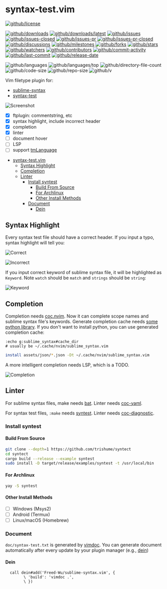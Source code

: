 # syntax-test.vim

[![github/license](https://shields.io/github/license/Freed-Wu/sublime-syntax.vim)](https://github.com/Freed-Wu/sublime-syntax.vim/blob/master/LICENSE)

[![github/downloads](https://shields.io/github/downloads/Freed-Wu/sublime-syntax.vim/total)](https://github.com/Freed-Wu/sublime-syntax.vim/releases)
[![github/downloads/latest](https://shields.io/github/downloads/Freed-Wu/sublime-syntax.vim/latest/total)](https://github.com/Freed-Wu/sublime-syntax.vim/releases/latest)
[![github/issues](https://shields.io/github/issues/Freed-Wu/sublime-syntax.vim)](https://github.com/Freed-Wu/sublime-syntax.vim/issues)
[![github/issues-closed](https://shields.io/github/issues-closed/Freed-Wu/sublime-syntax.vim)](https://github.com/Freed-Wu/sublime-syntax.vim/issues?q=is%3Aissue+is%3Aclosed)
[![github/issues-pr](https://shields.io/github/issues-pr/Freed-Wu/sublime-syntax.vim)](https://github.com/Freed-Wu/sublime-syntax.vim/pulls)
[![github/issues-pr-closed](https://shields.io/github/issues-pr-closed/Freed-Wu/sublime-syntax.vim)](https://github.com/Freed-Wu/sublime-syntax.vim/pulls?q=is%3Apr+is%3Aclosed)
[![github/discussions](https://shields.io/github/discussions/Freed-Wu/sublime-syntax.vim)](https://github.com/Freed-Wu/sublime-syntax.vim/discussions)
[![github/milestones](https://shields.io/github/milestones/all/Freed-Wu/sublime-syntax.vim)](https://github.com/Freed-Wu/sublime-syntax.vim/milestones)
[![github/forks](https://shields.io/github/forks/Freed-Wu/sublime-syntax.vim)](https://github.com/Freed-Wu/sublime-syntax.vim/network/members)
[![github/stars](https://shields.io/github/stars/Freed-Wu/sublime-syntax.vim)](https://github.com/Freed-Wu/sublime-syntax.vim/stargazers)
[![github/watchers](https://shields.io/github/watchers/Freed-Wu/sublime-syntax.vim)](https://github.com/Freed-Wu/sublime-syntax.vim/watchers)
[![github/contributors](https://shields.io/github/contributors/Freed-Wu/sublime-syntax.vim)](https://github.com/Freed-Wu/sublime-syntax.vim/graphs/contributors)
[![github/commit-activity](https://shields.io/github/commit-activity/w/Freed-Wu/sublime-syntax.vim)](https://github.com/Freed-Wu/sublime-syntax.vim/graphs/commit-activity)
[![github/last-commit](https://shields.io/github/last-commit/Freed-Wu/sublime-syntax.vim)](https://github.com/Freed-Wu/sublime-syntax.vim/commits)
[![github/release-date](https://shields.io/github/release-date/Freed-Wu/sublime-syntax.vim)](https://github.com/Freed-Wu/sublime-syntax.vim/releases/latest)

![github/languages](https://shields.io/github/languages/count/Freed-Wu/sublime-syntax.vim)
![github/languages/top](https://shields.io/github/languages/top/Freed-Wu/sublime-syntax.vim)
![github/directory-file-count](https://shields.io/github/directory-file-count/Freed-Wu/sublime-syntax.vim)
![github/code-size](https://shields.io/github/languages/code-size/Freed-Wu/sublime-syntax.vim)
![github/repo-size](https://shields.io/github/repo-size/Freed-Wu/sublime-syntax.vim)
![github/v](https://shields.io/github/v/release/Freed-Wu/sublime-syntax.vim)

Vim filetype plugin for:

- [sublime-syntax](http://www.sublimetext.com/docs/syntax.html)
- [syntax-test](http://www.sublimetext.com/docs/syntax.html#testing)

![Screenshot](https://user-images.githubusercontent.com/32936898/194713936-8ea3403f-8133-4c75-876f-9d68bc145123.png)

- [x] ftplugin: commentstring, etc
- [x] syntax highlight, include incorrect header
- [x] completion
- [x] linter
- [ ] document hover
- [ ] LSP
- [ ] support [tmLanguage](https://macromates.com/manual/en/language_grammars)

<!-- mdformat-toc start --slug=github --no-anchors --maxlevel=6 --minlevel=1 -->

- [syntax-test.vim](#syntax-testvim)
  - [Syntax Highlight](#syntax-highlight)
  - [Completion](#completion)
  - [Linter](#linter)
    - [Install syntest](#install-syntest)
      - [Build From Source](#build-from-source)
      - [For Archlinux](#for-archlinux)
      - [Other Install Methods](#other-install-methods)
    - [Document](#document)
      - [Dein](#dein)

<!-- mdformat-toc end -->

## Syntax Highlight

Every syntax test file should have a correct header. If you input a typo, syntax
highlight will tell you:

![Correct](https://user-images.githubusercontent.com/32936898/194894921-0f9167a8-a297-4719-986f-93298111963a.png)

![Incorrect](https://user-images.githubusercontent.com/32936898/194894923-9b82fd5f-2f13-4651-abe5-1a645e737671.png)

If you input correct keyword of sublime syntax file, it will be highlighted as `Keyword`.
Note `watch` should be `match` and `strings` should be `string`:

![Keyword](https://user-images.githubusercontent.com/32936898/195125476-59f056e1-7001-4aa9-b2ba-62a8fd0e0d2e.png)

## Completion

Completion needs [coc.nvim](https://github.com/neoclide/coc.nvim). Now it can
complete scope names and sublime syntax file's keywords. Generate completion
cache needs [some python library](requirements.txt). If you don't want to
install python, you can use generated completion cache:

```vim
:echo g:sublime_syntax#cache_dir
# usually be ~/.cache/nvim/sublime_syntax.vim
```

```sh
install assets/json/*.json -Dt ~/.cache/nvim/sublime_syntax.vim
```

A more intelligent completion needs LSP, which is a TODO.

![Completion](https://user-images.githubusercontent.com/32936898/194894911-0da392fd-59af-429c-8683-d9ee06bc3963.png)

## Linter

For sublime syntax files, make needs [bat](https://github.com/sharkdp/bat).
Linter needs [coc-yaml](https://github.com/neoclide/coc-yaml).

For syntax test files, `:make` needs [syntest](https://github.com/trishume/syntect).
Linter needs [coc-diagnostic](https://github.com/iamcco/coc-diagnostic/pull/136).

### Install syntest

#### Build From Source

```sh
git clone --depth=1 https://github.com/trishume/syntect
cd syntect
cargo build --release --example syntest
sudo install -D target/release/examples/syntest -t /usr/local/bin
```

#### For Archlinux

```sh
yay -S syntest
```

#### Other Install Methods

- [ ] Windows (Msys2)
- [ ] Android (Termux)
- [ ] Linux/macOS (Homebrew)

### Document

`doc/syntax-test.txt` is generated by [vimdoc](https://github.com/google/vimdoc).
You can generate document automatically after every update by your plugin
manager (e.g., [dein](https://github.com/Shougo/dein.vim))

#### Dein

```vim
  call dein#add('Freed-Wu/sublime-syntax.vim', {
        \ 'build': 'vimdoc .',
        \ })
```
